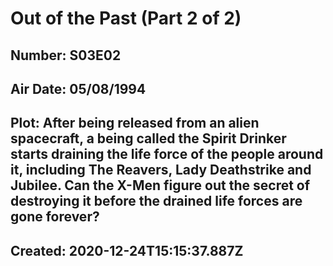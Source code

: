 # Out of the Past (Part 2 of 2)
## Number: S03E02
## Air Date: 05/08/1994
## Plot: After being released from an alien spacecraft, a being called the Spirit Drinker starts draining the life force of the people around it, including The Reavers, Lady Deathstrike and Jubilee. Can the X-Men figure out the secret of destroying it before the drained life forces are gone forever?
## Created: 2020-12-24T15:15:37.887Z